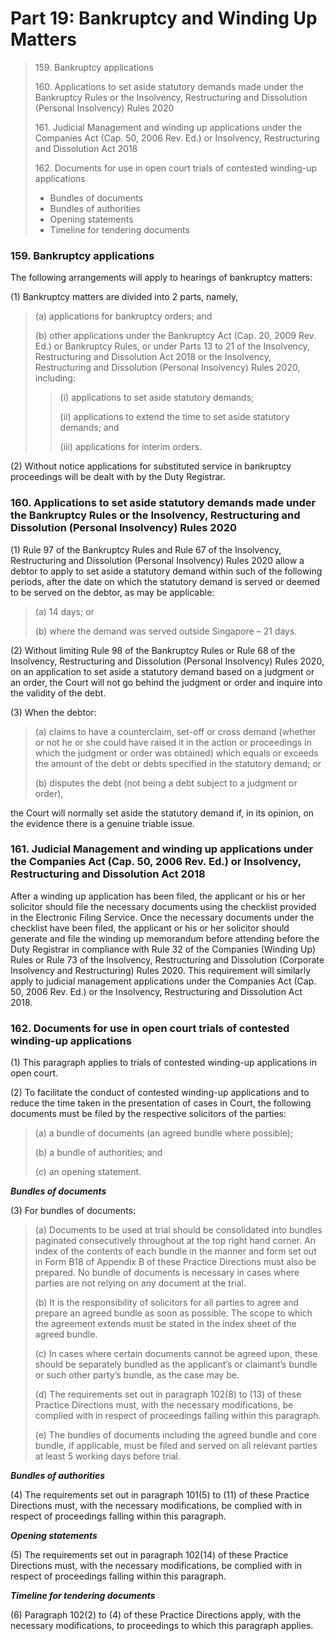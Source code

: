 # Part 19: Bankruptcy and Winding Up Matters

> 159\. Bankruptcy applications
>
> 160\. Applications to set aside statutory demands made under the Bankruptcy Rules or the Insolvency, Restructuring and Dissolution (Personal Insolvency) Rules 2020
>
> 161\. Judicial Management and winding up applications under the Companies Act (Cap. 50, 2006 Rev. Ed.) or Insolvency, Restructuring and Dissolution Act 2018
>
> 162\. Documents for use in open court trials of contested winding-up applications
>
> * Bundles of documents
> * Bundles of authorities
> * Opening statements
> * Timeline for tendering documents

### 159. Bankruptcy applications <a href="#id-159-bankruptcy-applications" id="id-159-bankruptcy-applications"></a>

The following arrangements will apply to hearings of bankruptcy matters:

(1) Bankruptcy matters are divided into 2 parts, namely,

> (a) applications for bankruptcy orders; and
>
> (b) other applications under the Bankruptcy Act (Cap. 20, 2009 Rev. Ed.) or Bankruptcy Rules, or under Parts 13 to 21 of the Insolvency, Restructuring and Dissolution Act 2018 or the Insolvency, Restructuring and Dissolution (Personal Insolvency) Rules 2020, including:
>
> > (i) applications to set aside statutory demands;
> >
> > (ii) applications to extend the time to set aside statutory demands; and
> >
> > (iii) applications for interim orders.

(2) Without notice applications for substituted service in bankruptcy proceedings will be dealt with by the Duty Registrar.

### 160. Applications to set aside statutory demands made under the Bankruptcy Rules or the Insolvency, Restructuring and Dissolution (Personal Insolvency) Rules 2020 <a href="#id-160-applications-to-set-aside-statutory-demands-made-under-the-bankruptcy-rules-or-the-insolvency-re" id="id-160-applications-to-set-aside-statutory-demands-made-under-the-bankruptcy-rules-or-the-insolvency-re"></a>

(1) Rule 97 of the Bankruptcy Rules and Rule 67 of the Insolvency, Restructuring and Dissolution (Personal Insolvency) Rules 2020 allow a debtor to apply to set aside a statutory demand within such of the following periods, after the date on which the statutory demand is served or deemed to be served on the debtor, as may be applicable:

> (a) 14 days; or
>
> (b) where the demand was served outside Singapore – 21 days.

(2) Without limiting Rule 98 of the Bankruptcy Rules or Rule 68 of the Insolvency, Restructuring and Dissolution (Personal Insolvency) Rules 2020, on an application to set aside a statutory demand based on a judgment or an order, the Court will not go behind the judgment or order and inquire into the validity of the debt.

(3) When the debtor:

> (a) claims to have a counterclaim, set-off or cross demand (whether or not he or she could have raised it in the action or proceedings in which the judgment or order was obtained) which equals or exceeds the amount of the debt or debts specified in the statutory demand; or
>
> (b) disputes the debt (not being a debt subject to a judgment or order),

the Court will normally set aside the statutory demand if, in its opinion, on the evidence there is a genuine triable issue.

### 161. Judicial Management and winding up applications under the Companies Act (Cap. 50, 2006 Rev. Ed.) or Insolvency, Restructuring and Dissolution Act 2018 <a href="#id-161-judicial-management-and-winding-up-applications-under-the-companies-act-cap-50-2006-rev-ed-or-in" id="id-161-judicial-management-and-winding-up-applications-under-the-companies-act-cap-50-2006-rev-ed-or-in"></a>

After a winding up application has been filed, the applicant or his or her solicitor should file the necessary documents using the checklist provided in the Electronic Filing Service. Once the necessary documents under the checklist have been filed, the applicant or his or her solicitor should generate and file the winding up memorandum before attending before the Duty Registrar in compliance with Rule 32 of the Companies (Winding Up) Rules or Rule 73 of the Insolvency, Restructuring and Dissolution (Corporate Insolvency and Restructuring) Rules 2020. This requirement will similarly apply to judicial management applications under the Companies Act (Cap. 50, 2006 Rev. Ed.) or the Insolvency, Restructuring and Dissolution Act 2018.

### 162. Documents for use in open court trials of contested winding-up applications <a href="#id-162-documents-for-use-in-open-court-trials-of-contested-winding-up-applications" id="id-162-documents-for-use-in-open-court-trials-of-contested-winding-up-applications"></a>

(1) This paragraph applies to trials of contested winding-up applications in open court.

(2) To facilitate the conduct of contested winding-up applications and to reduce the time taken in the presentation of cases in Court, the following documents must be filed by the respective solicitors of the parties:

> (a) a bundle of documents (an agreed bundle where possible);
>
> (b) a bundle of authorities; and
>
> (c) an opening statement.

_**Bundles of documents**_

(3) For bundles of documents:

> (a) Documents to be used at trial should be consolidated into bundles paginated consecutively throughout at the top right hand corner. An index of the contents of each bundle in the manner and form set out in Form B18 of Appendix B of these Practice Directions must also be prepared. No bundle of documents is necessary in cases where parties are not relying on any document at the trial.
>
> (b) It is the responsibility of solicitors for all parties to agree and prepare an agreed bundle as soon as possible. The scope to which the agreement extends must be stated in the index sheet of the agreed bundle.
>
> (c) In cases where certain documents cannot be agreed upon, these should be separately bundled as the applicant’s or claimant’s bundle or such other party’s bundle, as the case may be.
>
> (d) The requirements set out in paragraph 102(8) to (13) of these Practice Directions must, with the necessary modifications, be complied with in respect of proceedings falling within this paragraph.
>
> (e) The bundles of documents including the agreed bundle and core bundle, if applicable, must be filed and served on all relevant parties at least 5 working days before trial.

_**Bundles of authorities**_

(4) The requirements set out in paragraph 101(5) to (11) of these Practice Directions must, with the necessary modifications, be complied with in respect of proceedings falling within this paragraph.

_**Opening statements**_

(5) The requirements set out in paragraph 102(14) of these Practice Directions must, with the necessary modifications, be complied with in respect of proceedings falling within this paragraph.

_**Timeline for tendering documents**_

(6) Paragraph 102(2) to (4) of these Practice Directions apply, with the necessary modifications, to proceedings to which this paragraph applies.
